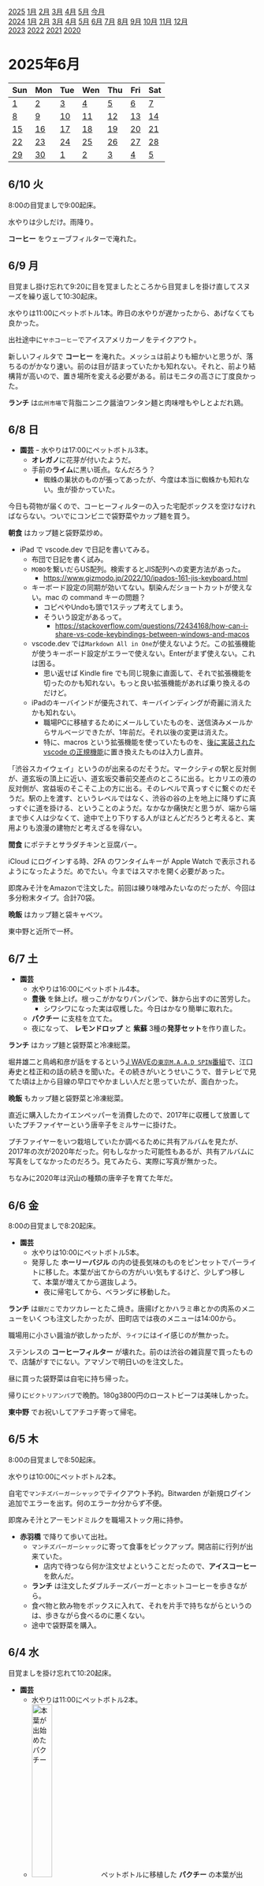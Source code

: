 [2025](README.md#2025) [1月](2025-01.md) [2月](2025-02.md) [3月](2025-03.md) [4月](2025-04.md) [5月](2025-05.md) [今月](2025-06.md)  
[2024](README.md#2024) [1月](2024-01.md) [2月](2024-02.md) [3月](2024-03.md) [4月](2024-04.md) [5月](2024-05.md) [6月](2024-06.md) [7月](2024-07.md) [8月](2024-08.md) [9月](2024-09.md) [10月](2024-10.md) [11月](2024-11.md) [12月](2024-12.md)  
[2023](README.md#2023) [2022](README.md#2022) [2021](README.md#2021) [2020](README.md#2020)  

2025年6月
=========

|Sun|Mon|Tue|Wen|Thu|Fri|Sat|
|---|---|---|---|---|---|---|
|[1](#0601-日)|[2](#0602-月)|[3](#0603-火)|[4](#0604-水)|[5](#0605-木)|[6](#0606-金)|[7](#0607-土)|
|[8](#0608-日)|[9](#0609-月)|[10](#0610-火)|[11](#0611-水)|[12](#0612-木)|[13](#0613-金)|[14](#0614-土)|
|[15](#0615-日)|[16](#0616-月)|[17](#0617-火)|[18](#0618-水)|[19](#0619-木)|[20](#0620-金)|[21](#0621-土)|
|[22](#0622-日)|[23](#0623-月)|[24](#0624-火)|[25](#0625-水)|[26](#0626-木)|[27](#0627-金)|[28](#0628-土)|
|[29](#0629-日)|[30](#0630-月)|[1](2025-07.md#0701-火)|[2](2025-07.md#0702-水)|[3](2025-07.md#0703-木)|[4](2025-07.md#0704-金)|[5](2025-07.md#0705-土)|

6/10 火
-------

8:00の目覚ましで9:00起床。

水やりは少しだけ。雨降り。

__コーヒー__ をウェーブフィルターで淹れた。


6/9 月
------

目覚まし掛け忘れて9:20に目を覚ましたところから目覚ましを掛け直してスヌーズを繰り返して10:30起床。

水やりは11:00にペットボトル1本。昨日の水やりが遅かったから、あげなくても良かった。

出社途中に`ヤホコーヒー`でアイスアメリカーノをテイクアウト。

新しいフィルタで __コーヒー__ を淹れた。メッシュは前よりも細かいと思うが、落ちるのがかなり速い。前のは目が詰まっていたかも知れない。それと、前より結構背が高いので、置き場所を変える必要がある。前はモニタの高さに丁度良かった。

__ランチ__ は`広州市場`で背脂ニンニク醤油ワンタン麺と肉味噌もやしとよだれ鶏。


6/8 日
------

- __園芸__
  ｰ 水やりは17:00にペットボトル3本。
  - **オレガノ**に花芽が付いたようだ。
  - 手前の**ライム**に黒い斑点。なんだろう？
    - 蜘蛛の巣状のものが張ってあったが、今度は本当に蜘蛛かも知れない。虫が掛かっていた。

今日も荷物が届くので、コーヒーフィルターの入った宅配ボックスを空けなければならない。ついでにコンビニで袋野菜やカップ麺を買う。

__朝食__ はカップ麺と袋野菜炒め。

- iPad で vscode.dev で日記を書いてみる。
  - 布団で日記を書く試み。
  - `MOBO`を繋いだらUS配列。検索するとJIS配列への変更方法があった。
    - https://www.gizmodo.jp/2022/10/ipados-161-jis-keyboard.html
  - キーボード設定の同期が効いてない。馴染んだショートカットが使えない。mac の command キーの問題？
    - コピペやUndoも頭で1ステップ考えてしまう。
    - そういう設定があるって。
      - https://stackoverflow.com/questions/72434168/how-can-i-share-vs-code-keybindings-between-windows-and-macos
  - vscode.dev では`Markdown All in One`が使えないようだ。この拡張機能が使うキーボード設定がエラーで使えない。Enterがまず使えない。これは困る。
    - 思い返せば Kindle fire でも同じ現象に直面して、それで拡張機能を切ったのかも知れない。もっと良い拡張機能があれば乗り換えるのだけど。
  - iPadのキーバインドが優先されて、キーバインディングが奇麗に消えたかも知れない。
    - 職場PCに移植するためにメールしていたものを、送信済みメールからサルベージできたが、1年前だ。それ以後の変更は消えた。
    - 特に、macros という拡張機能を使っていたものを、[後に実装された vscode の正規機能](https://code.visualstudio.com/docs/configure/keybindings#_running-multiple-commands)に置き換えたものは入力し直井。

「渋谷スカイウェイ」というのが出来るのだそうだ。マークシティの駅と反対側が、道玄坂の頂上に近い、道玄坂交番前交差点のところに出る。ヒカリエの液の反対側が、宮益坂のそこそこ上の方に出る。そのレベルで真っすぐに繋ぐのだそうだ。駅の上を渡す、というレベルではなく、渋谷の谷の上を地上に降りずに真っすぐに道を掛ける、ということのようだ。なかなか痛快だと思うが、端から端まで歩く人は少なくて、途中で上り下りする人がほとんどだろうと考えると、実用よりも浪漫の建物だと考えざるを得ない。

__間食__ にポテチとサラダチキンと豆腐バー。

iCloud にログインする時、2FA のワンタイムキーが Apple Watch で表示されるようになったようだ。めでたい。今まではスマホを開く必要があった。

即席みそ汁をAmazonで注文した。前回は練り味噌みたいなのだったが、今回は多分粉末タイプ。合計70袋。

__晩飯__ はカップ麺と袋キャベツ。

東中野と近所で一杯。

6/7 土
------

- __園芸__
  - 水やりは16:00にペットボトル4本。
  - __豊後__ を鉢上げ。根っこがかなりパンパンで、鉢から出すのに苦労した。
    - シワシワになった実は収穫した。今日はかなり簡単に取れた。
  - __パクチー__ に支柱を立てた。
  - 夜になって、 __レモンドロップ__ と __紫蘇__ 3種の**発芽セット**を作り直した。

__ランチ__ はカップ麺と袋野菜と冷凍総菜。

堀井雄二と鳥嶋和彦が話をするという[J WAVEの`東京M.A.A.D SPIN`番組](https://www.j-wave.co.jp/original/maadspin/)で、江口寿史と桂正和の話の続きを聞いた。その続きがいとうせいこうで、昔テレビで見てた頃は上から目線の早口でやかましい人だと思っていたが、面白かった。

__晩飯__ もカップ麺と袋野菜と冷凍総菜。

直近に購入したカイエンペッパーを消費したので、2017年に収穫して放置していたプチファイヤーという唐辛子をミルサーに掛けた。

プチファイヤーをいつ栽培していたか調べるために共有アルバムを見たが、2017年の次が2020年だった。何もしなかった可能性もあるが、共有アルバムに写真をしてなかったのだろう。見てみたら、実際に写真が無かった。

ちなみに2020年は沢山の種類の唐辛子を育てた年だ。

6/6 金
------

8:00の目覚ましで8:20起床。

- __園芸__
  - 水やりは10:00にペットボトル5本。
  - 発芽した __ホーリーバジル__ の内の徒長気味のものをピンセットでパーライトに移した。本葉が出てからの方がいい気もするけど、少しずつ移して、本葉が増えてから選抜しよう。
    - 夜に帰宅してから、ベランダに移動した。

__ランチ__ は`銀だこ`でカツカレーとたこ焼き。唐揚げとかハラミ串とかの肉系のメニューをいくつも注文したかったが、田町店では夜のメニューは14:00から。

職場用に小さい醤油が欲しかったが、`ライフ`にはイイ感じのが無かった。

ステンレスの __コーヒーフィルター__ が壊れた。前のは渋谷の雑貨屋で買ったもので、店舗がすでにない。アマゾンで明日いのを注文した。

昼に買った袋野菜は自宅に持ち帰った。

帰りに`ビクトリアンパブ`で晩酌。180g3800円のローストビーフは美味しかった。

__東中野__ でお祝いしてアチコチ寄って帰宅。

6/5 木
------

8:00の目覚ましで8:50起床。

水やりは10:00にペットボトル2本。

自宅で`マンチズバーガーシャック`でテイクアウト予約。Bitwarden が新規ログイン追加でエラーを出す。何のエラーか分からず不便。

即席みそ汁とアーモンドミルクを職場ストック用に持参。

- __赤羽橋__ で降りて歩いて出社。
  - `マンチズバーガーシャック`に寄って食事をピックアップ。開店前に行列が出来ていた。
    - 店内で待つなら何か注文せよということだったので、**アイスコーヒー**を飲んだ。
  - __ランチ__ は注文したダブルチーズバーガーとホットコーヒーを歩きながら。
  - 食べ物と飲み物をボックスに入れて、それを片手で持ちながらというのは、歩きながら食べるのに悪くない。
  - 途中で袋野菜を購入。


6/4 水
------

目覚ましを掛け忘れて10:20起床。

- __園芸__
  - 水やりは11:00にペットボトル2本。
  - <img src='images/%E5%86%99%E7%9C%9F%202025%2D06%2D04%2011%2043%2012.jpg' alt='本葉が出始めたパクチー' width='30%'> ペットボトルに移植した __パクチー__ の本葉が出た。周囲のごみの様なものはレモンの花びら。
  - __ホーリーバジル__ の種が膨らみ始めたような、そうでもないような。パーライトで発芽しないで暗室の発芽セットで発芽するなら、暗いところが良いということかな？パーライトも暗室に入れてみよう。

起き上がれなくて遅刻。

80袋あった即席みそ汁が残り10袋ちょっと。

Epic Games Store のミステリーを忘れてた。`LIMBO`を`Wonderlands`を貰ったけど、これは1回目のかな？何か飛ばしたかな？検索してみたら第3段らしい。1回目はスルーして、2回目は気付かなかったようだ。


帰宅して様子を見たら、 __ホーリーバジル__ が発芽して双葉を出していた。

__夜食__ にセブンの冷凍ラーメン。レンチンで所定時間加熱しても結構凍ってたので、近い時間追加で加熱したら、スープがほとんど噴いてこぼれた。鍋に掛けるのと違って、沸騰の音が聞こえないからね。

レンチンしてから、「食べなくても寝付ける」と思った。

RTX 2060 は fp16 で 11T FLOPS らしい。Copilot+ PC の 1/4 。ローカルで LLM を実行するようなものではなかった。レイトレーシングが使える一番安いものを探したのだから、文句を言う筋合いでも、意外に思う資格があるワケでもないが。

6/3 火
------

8:00の目覚ましで10:30起床。

- __園芸__
  - 水やりは不要そうだった。雨降り。
  - __ホーリーバジル__ の種は、いくつかジェル状のものを纏ってた。完全に死んでるわけじゃなさそうだ。パーライトでは全然発芽しないけど。
  - 他の __パクチー__ と __レモンドロップ__ と紫蘇3種は反応なし。

リモート出社。

- __昼休み__ に __お出掛け__
  - 歯医者に行くために家を出たが、2時だと思ってたけど3時だった。
  - __ランチ__ は清水橋交差点付近の`雪光苑`でパーコー麺と半チャーハンのセット。パーコーは結構分厚いが、かなり柔らかい。筋の多い部位を煮込んで出汁を取った出汁殻かも知れない。
  - `eponym`で コーヒーをテイクアウト。エチオピア。傘立てが屋外にあるが、ひさしが無い。
  - __歯医者__ に5分遅刻した。

自宅で仕事していて iPhone をワイヤレス充電器の上に置いていたのだが、66% から増えも減りもしていない。

こないだダウンロードしてきたSLMモデルの`opencoder`をCodeGPTに設定しようとしたが、どこでどうしたらよいか分からない。インターフェースが少し変わった？そして、コード補完を使うには有料契約しろという。アンインストールして`Continue`を試す。

- Continue を試す。
  - AIのクイックセットアップを行うか、ローカルモデルを使うかを聞かれたので、ローカルを選択。
  - 実行中の Ollama は検知してくれた。 Chat, Autocomplete Embeddings の3つのモデルをそれぞれ選べと言う。最後のは、文章などの入力を特徴量に変換するそうで良く分からないが、ローカルのコードベースを学習するのに使うのかな？
    - お勧めがそれぞれ表示されて、Chat は`llama3.1:8b` Autocomplete は`qwen2.5-coder:1.5b-base` Embeddings は`nomic-embed-text`というのを推薦してる。Chat と Embeddings は言われるままに、Autocomplete は`opencoder:1.5b`にする。
  - チュートリアルをやらせてみたが、オートコンプリートはやはりなかり遅い。まあ、仕方ない。
    - 違った。タイムアウトと書いてあったのは、連続リクエスト防止の時間だった。デフォルトの 150ms を 1500ms にしたせいで、毎回 1.5 秒待っていた。
  - 何かコード補完させてみたいがアイデアが無い。何かやりかけの物をやらせてみよう。toclip/fromclip の sjis - utf8/16 変換とかどうだろうか。
  - 自宅では日記を書いている時間が多くてコードを書いてないので、結局、オートコンプリートはオフにした。

2つの関連の無い箇条書きが並んだ時に、大きな箇条書きに見えるのがどうかと思っていたが、問題ないな。というか、箇条書きのタイトルが欲しい。と書いた後に、箇条書きの間に「リモート出社」を追加。


6/2 月
------

8:00の目覚ましでそのまま起床。日記を書きたかったが布団から出られなかった。

水やりは10:00にペットボトル1本。


6/1 日
------

- __園芸__
  - 水やりは18:00にペットボトル1本。主に梅。
  - __豊後__ の実を収穫しようと思ったが、案外力が必要だったので先延ばしすることにした。
  - __レモンドロップ__ の発芽セットを諦めて作り直した。今度は日の当たらない通電していない冷蔵庫に入れておく。
  - __パクチー__ の発芽セットも、1つだけ発芽してるが作り直し。とりあえず夕方に浸水。
  - 夜に帰宅してから、 __ホーリーバジル__ の発芽セットも作って暗室へ。

__ランチ__ はカップ麺。


